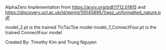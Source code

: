 AlphaZero Implementation from https://arxiv.org/pdf/1712.01815 and https://discovery.ucl.ac.uk/id/eprint/10045895/1/agz_unformatted_nature.pdf

model_2.pt is the trained TicTacToe model
model_7_ConnectFour.pt is the trained ConnectFour model

Created By: Timothy Kim and Trung Nguyen
